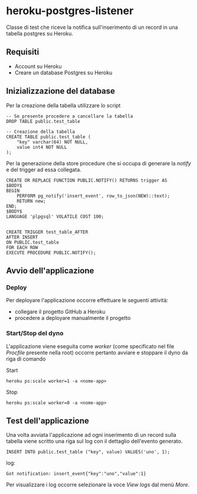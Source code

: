 # heroku-postgres-listener

Classe di test che riceve la notifica sull'inserimento di un record in una tabella postgres su Heroku.

Requisiti
---------

- Account su Heroku
- Creare un database Postgres su Heroku

Inizializzazione del database
-----------------------------

Per la creazione della tabella utilizzare lo script

```
-- Se presente procedere a cancellare la tabella
DROP TABLE public.test_table

-- Creazione della tabella
CREATE TABLE public.test_table (
	"key" varchar(64) NOT NULL,
	value int4 NOT NULL
);
```

Per la generazione della store procedure che si occupa di generare la *notify* e del trigger ad essa collegata.

```
CREATE OR REPLACE FUNCTION PUBLIC.NOTIFY() RETURNS trigger AS
$BODY$
BEGIN
    PERFORM pg_notify('insert_event', row_to_json(NEW)::text);
    RETURN new;
END;
$BODY$
LANGUAGE 'plpgsql' VOLATILE COST 100;


CREATE TRIGGER test_table_AFTER
AFTER INSERT
ON PUBLIC.test_table
FOR EACH ROW
EXECUTE PROCEDURE PUBLIC.NOTIFY();
```

Avvio dell'applicazione
-----------------------

### Deploy
Per deployare l'applicazione occorre effettuare le seguenti attività:
- collegare il progetto GitHub a Heroku 
- procedere a deployare manualmente il progetto

### Start/Stop del dyno
L'applicazione viene eseguita come *worker* (come specificato nel file *Procfile* presente nella root) occorre pertanto avviare e stoppare il dyno da riga di comando

Start
```
heroku ps:scale worker=1 -a <nome-app>
```

Stop

```
heroku ps:scale worker=0 -a <nome-app>
```



Test dell'applicazione
----------------------

Una volta avviata l'applicazione ad ogni inserimento di un record sulla tabella viene scritto una riga sul log con il dettaglio dell'evento generato.

```
INSERT INTO public.test_table ("key", value) VALUES('uno', 1);
```

log:
```
Got notification: insert_event{"key":"uno","value":1}
```

Per visualizzare i log occorre selezionare la voce *View logs* dal menù *More*.
